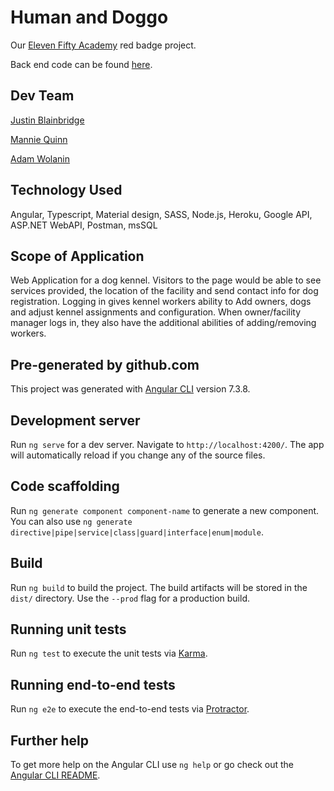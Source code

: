 # Human and Doggo

Our [Eleven Fifty Academy](https://elevenfifty.org/) red badge project.

Back end code can be found [here](https://github.com/awolanin6611/HumanAndDoggo).

## Dev Team

[Justin Blainbridge](github.com/Omnicogito)

[Mannie Quinn](github.com/MannieQuinn)

[Adam Wolanin](github.com/awolanin6611)

## Technology Used

Angular, Typescript, Material design, SASS, Node.js, Heroku, Google API, ASP.NET WebAPI, Postman, msSQL

## Scope of Application

Web Application for a dog kennel. Visitors to the page would be able to see services provided, the location of the facility and send contact info for dog registration. Logging in gives kennel workers ability to Add owners, dogs and adjust kennel assignments and configuration. When owner/facility manager logs in, they also have the additional abilities of adding/removing workers.

## Pre-generated by github.com

This project was generated with [Angular CLI](https://github.com/angular/angular-cli) version 7.3.8.

## Development server

Run `ng serve` for a dev server. Navigate to `http://localhost:4200/`. The app will automatically reload if you change any of the source files.

## Code scaffolding

Run `ng generate component component-name` to generate a new component. You can also use `ng generate directive|pipe|service|class|guard|interface|enum|module`.

## Build

Run `ng build` to build the project. The build artifacts will be stored in the `dist/` directory. Use the `--prod` flag for a production build.

## Running unit tests

Run `ng test` to execute the unit tests via [Karma](https://karma-runner.github.io).

## Running end-to-end tests

Run `ng e2e` to execute the end-to-end tests via [Protractor](http://www.protractortest.org/).

## Further help

To get more help on the Angular CLI use `ng help` or go check out the [Angular CLI README](https://github.com/angular/angular-cli/blob/master/README.md).
